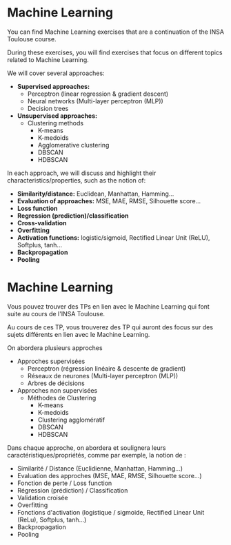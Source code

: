 # Machine Learning

You can find Machine Learning exercises that are a continuation of the INSA Toulouse course.

During these exercises, you will find exercises that focus on different topics related to Machine Learning.

We will cover several approaches:

* **Supervised approaches:**
    * Perceptron (linear regression & gradient descent)
    * Neural networks (Multi-layer perceptron (MLP))
    * Decision trees
* **Unsupervised approaches:**
    * Clustering methods
        * K-means
        * K-medoids
        * Agglomerative clustering
        * DBSCAN
        * HDBSCAN

In each approach, we will discuss and highlight their characteristics/properties, such as the notion of:

* **Similarity/distance:** Euclidean, Manhattan, Hamming...
* **Evaluation of approaches:** MSE, MAE, RMSE, Silhouette score...
* **Loss function**
* **Regression (prediction)/classification**
* **Cross-validation**
* **Overfitting**
* **Activation functions:** logistic/sigmoid, Rectified Linear Unit (ReLU), Softplus, tanh...
* **Backpropagation**
* **Pooling**



# Machine Learning

Vous pouvez trouver des TPs en lien avec le Machine Learning qui font suite au cours de l'INSA Toulouse. 

Au cours de ces TP, vous trouverez des TP qui auront des focus sur des sujets différents en lien avec le Machine Learning.

On abordera plusieurs approches
- Approches supervisées
    - Perceptron (régression linéaire & descente de gradient)
    - Réseaux de neurones (Multi-layer perceptron (MLP))
    - Arbres de décisions
- Approches non supervisées
    - Méthodes de Clustering
        - K-means
        - K-medoids
        - Clustering agglomératif
        - DBSCAN
        - HDBSCAN
     
Dans chaque approche, on abordera et soulignera leurs caractéristiques/propriétés, comme par exemple, la notion de :

- Similarité / Distance (Euclidienne, Manhattan, Hamming...)
- Evaluation des approches (MSE, MAE, RMSE, Silhouette score...)
- Fonction de perte / Loss function
- Régression (prédiction) / Classification
- Validation croisée
- Overfitting
- Fonctions d'activation (logistique / sigmoide, Rectified Linear Unit (ReLu), Softplus, tanh...)
- Backpropagation
- Pooling
